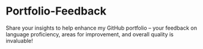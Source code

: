 # Portfolio-Feedback
Share your insights to help enhance my GitHub portfolio – your feedback on language proficiency, areas for improvement, and overall quality is invaluable!
